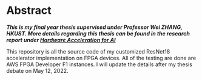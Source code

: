 # Abstract

***This is my final year thesis supervised under Professor Wei ZHANG, HKUST. More details regarding this thesis can be found in the research report under [Hardware Acceleration for AI](https://github.com/chengyih001/ResNet18_fpga_accelerator/blob/main/Hardware%20Acceleration%20for%20AI%20Processing.pdf)***

This repository is all the source code of my customized ResNet18 accelerator implementation on FPGA devices. All of the testing are done are AWS FPGA Developer F1 instances. I will update the details after my thesis debate on May 12, 2022.